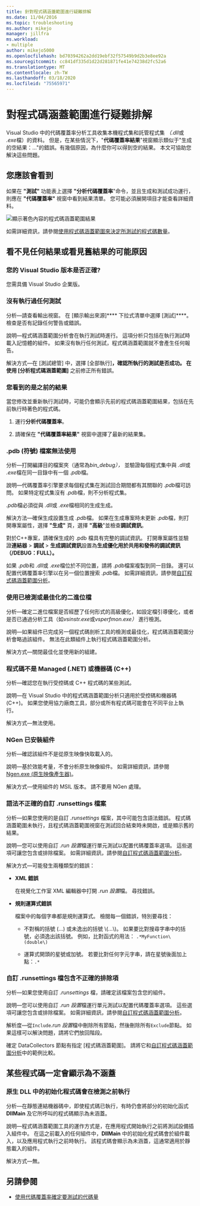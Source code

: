 ```yaml
---
title: 針對程式碼涵蓋範圍進行疑難排解
ms.date: 11/04/2016
ms.topic: troubleshooting
ms.author: mikejo
manager: jillfra
ms.workload:
- multiple
author: mikejo5000
ms.openlocfilehash: bd70394262a2dd19ebf32f57549b9d2b3e8ee92a
ms.sourcegitcommit: cc841df335d1d22d281871fe41e74238d2fc52a6
ms.translationtype: MT
ms.contentlocale: zh-TW
ms.lasthandoff: 03/18/2020
ms.locfileid: "75565971"
---
```

# <a name="troubleshoot-code-coverage"></a>對程式碼涵蓋範圍進行疑難排解

Visual Studio 中的代碼覆蓋率分析工具收集本機程式集和託管程式集 *（.dll*或 *.exe*檔）的資料。 但是，在某些情況下，"**代碼覆蓋率結果**"視窗顯示類似于"生成的空結果：..."的錯誤。有幾個原因，為什麼你可以得到空的結果。 本文可協助您解決這些問題。

## <a name="what-you-should-see"></a>您應該會看到

如果在 **"測試"** 功能表上選擇 **"分析代碼覆蓋率**"命令，並且生成和測試成功運行，則應在 **"代碼覆蓋率"** 視窗中看到結果清單。 您可能必須展開項目才能查看詳細資料。

![顯示著色內容的程式碼涵蓋範圍結果](../test/media/codecoverage1.png)

如需詳細資訊，請參閱[使用程式碼涵蓋範圍來決定所測試的程式碼數量](../test/using-code-coverage-to-determine-how-much-code-is-being-tested.md)。

## <a name="possible-reasons-for-seeing-no-results-or-old-results"></a>看不見任何結果或看見舊結果的可能原因

### <a name="do-you-have-the-right-edition-of-visual-studio"></a>您的 Visual Studio 版本是否正確?

您需具備 Visual Studio 企業版。

### <a name="no-tests-were-executed"></a>沒有執行過任何測試

分析&mdash;請查看輸出視窗。 在 [顯示輸出來源]**** 下拉式清單中選擇 [測試]****。 檢查是否有記錄任何警告或錯誤。

說明&mdash;程式碼涵蓋範圍分析會在執行測試時進行。 這項分析只包括在執行測試時載入記憶體的組件。 如果沒有執行任何測試，程式碼涵蓋範圍就不會產生任何報告。

解決方式&mdash;在 [測試總管] 中，選擇 [全部執行]****，確認所執行的測試是否成功。 在使用 [分析程式碼涵蓋範圍]**** 之前修正所有錯誤。

### <a name="youre-looking-at-a-previous-result"></a>您看到的是之前的結果

當您修改並重新執行測試時，可能仍會顯示先前的程式碼涵蓋範圍結果，包括在先前執行時著色的程式碼。

1. 運行**分析代碼覆蓋率**。

2. 請確保在 **"代碼覆蓋率結果"** 視窗中選擇了最新的結果集。

### <a name="pdb-symbol-files-are-unavailable"></a>.pdb (符號) 檔案無法使用

分析&mdash;打開編譯目的檔案夾（通常為*bin_debug），* 並驗證每個程式集中與 *.dll*或 *.exe*檔在同一目錄中有一個 *.pdb*檔。

說明&mdash;代碼覆蓋率引擎要求每個程式集在測試回合期間都有其關聯的 *.pdb*檔可訪問。 如果特定程式集沒有 *.pdb*檔，則不分析程式集。

*.pdb*檔必須從與 *.dll*或 *.exe*檔相同的生成生成。

解決方法&mdash;確保生成設置生成 *.pdb*檔。 如果在生成專案時未更新 *.pdb*檔，則打開專案屬性，選擇 **"生成"** 頁，選擇 **"高級**"並檢查**調試資訊**。

對於C++專案，請確保生成的 .pdb 檔具有完整的調試資訊。 打開專案屬性並驗證**連結器** > **調試** > **生成調試資訊**設置為**生成優化用於共用和發佈的調試資訊 （/DEBUG：FULL）。**

如果 *.pdb*和 *.dll*或 *.exe*檔位於不同位置，請將 *.pdb*檔案複製到同一目錄。 還可以配置代碼覆蓋率引擎以在另一個位置搜索 *.pdb*檔。 如需詳細資訊，請參閱[自訂程式碼涵蓋範圍分析](../test/customizing-code-coverage-analysis.md)。

### <a name="use-an-instrumented-or-optimized-binary"></a>使用已檢測或最佳化的二進位檔

分析&mdash;確定二進位檔案是否經歷了任何形式的高級優化，如設定檔引導優化，或者是否已通過分析工具（如*vsinstr.exe*或*vsperfmon.exe）* 進行檢測。

說明&mdash;如果組件已完成另一個程式碼剖析工具的檢測或最佳化，程式碼涵蓋範圍分析會略過該組件。 無法在此類組件上執行程式碼涵蓋範圍分析。

解決方式&mdash;關閉最佳化並使用新的組建。

### <a name="code-is-not-managed-net-or-native-c-code"></a>程式碼不是 Managed (.NET) 或機器碼 (C++)

分析&mdash;確認您在執行受控碼或 C++ 程式碼的某些測試。

說明&mdash;在 Visual Studio 中的程式碼涵蓋範圍分析只適用於受控碼和機器碼 (C++)。 如果您使用協力廠商工具，部分或所有程式碼可能會在不同平台上執行。

解決方式&mdash;無法使用。

### <a name="assembly-has-been-installed-by-ngen"></a>NGen 已安裝組件

分析&mdash;確認該組件不是從原生映像快取載入的。

說明&mdash;基於效能考量，不會分析原生映像組件。 如需詳細資訊，請參閱 [Ngen.exe (原生映像產生器)](/dotnet/framework/tools/ngen-exe-native-image-generator)。

解決方式&mdash;使用組件的 MSIL 版本。 請不要用 NGen 處理。

### <a name="custom-runsettings-file-with-bad-syntax"></a>語法不正確的自訂 .runsettings 檔案

分析&mdash;如果您使用的是自訂 *.runsettings* 檔案，其中可能包含語法錯誤。 程式碼涵蓋範圍未執行，且程式碼涵蓋範圍視窗在測試回合結束時未開啟，或是顯示舊的結果。

說明&mdash;您可以使用自訂 *.run 設置*檔運行單元測試以配置代碼覆蓋率選項。 這些選項可讓您包含或排除檔案。 如需詳細資訊，請參閱[自訂程式碼涵蓋範圍分析](../test/customizing-code-coverage-analysis.md)。

解決方式&mdash;可能發生兩種類型的錯誤：

- **XML 錯誤**

     在視覺化工作室 XML 編輯器中打開 *.run 設置*檔。 尋找錯誤。

- **規則運算式錯誤**

  檔案中的每個字串都是規則運算式。 檢閱每一個錯誤，特別要尋找：

  - 不對稱的括號 (...) 或未逸出的括號 \\(...\\)。 如果要比對搜尋字串中的括號，必須逸出該括號。 例如，比對函式的用法： `.*MyFunction\(double\)`

  - 運算式開頭的星號或加號。 若要比對任何字元字串，請在星號後面加上點：`.*`

### <a name="custom-runsettings-file-with-incorrect-exclusions"></a>自訂 .runsettings 檔包含不正確的排除項

分析&mdash;如果您使用自訂 *.runsettings* 檔，請確定該檔案包含您的組件。

說明&mdash;您可以使用自訂 *.run 設置*檔運行單元測試以配置代碼覆蓋率選項。 這些選項可讓您包含或排除檔案。 如需詳細資訊，請參閱[自訂程式碼涵蓋範圍分析](../test/customizing-code-coverage-analysis.md)。

解析度&mdash;從`Include`*.run 設置*檔中刪除所有節點，然後刪除所有`Exclude`節點。 如果這樣可以解決問題，請將它們放回階段。

確定 DataCollectors 節點有指定 [程式碼涵蓋範圍]。 請將它和[自訂程式碼涵蓋範圍分析](../test/customizing-code-coverage-analysis.md)中的範例比較。

## <a name="some-code-is-always-shown-as-not-covered"></a>某些程式碼一定會顯示為不涵蓋

### <a name="initialization-code-in-native-dlls-is-executed-before-instrumentation"></a>原生 DLL 中的初始化程式碼會在檢測之前執行

分析&mdash;在靜態連結機器碼中，即使程式碼已執行，有時仍會將部分的初始化函式 **DllMain** 及它所呼叫的程式碼顯示為未涵蓋。

說明&mdash;程式碼涵蓋範圍工具的運作方式是，在應用程式開始執行之前將測試設備插入組件中。 在這之前載入的任何組件中，**DllMain** 中的初始化程式碼會於組件載入，以及應用程式執行之前時執行。 該程式碼會顯示為未涵蓋，這通常適用於靜態載入的組件。

解決方式&mdash;無。

## <a name="see-also"></a>另請參閱

- [使用代碼覆蓋率確定要測試的代碼量](../test/using-code-coverage-to-determine-how-much-code-is-being-tested.md)
